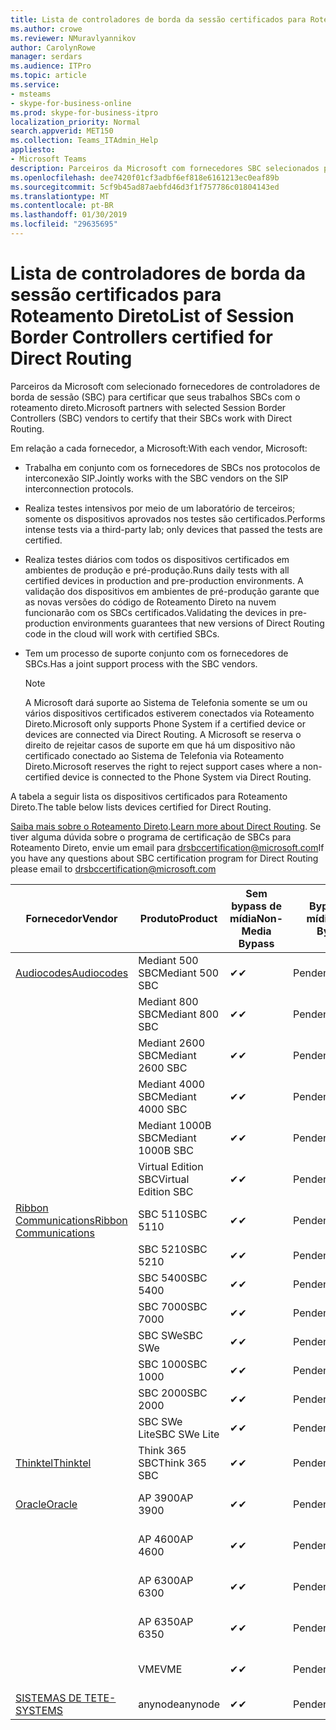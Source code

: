 ```yaml
---
title: Lista de controladores de borda da sessão certificados para Roteamento Direto
ms.author: crowe
ms.reviewer: NMuravlyannikov
author: CarolynRowe
manager: serdars
ms.audience: ITPro
ms.topic: article
ms.service:
- msteams
- skype-for-business-online
ms.prod: skype-for-business-itpro
localization_priority: Normal
search.appverid: MET150
ms.collection: Teams_ITAdmin_Help
appliesto:
- Microsoft Teams
description: Parceiros da Microsoft com fornecedores SBC selecionados para certificar a seus SBCs funcionam com o roteamento direto.
ms.openlocfilehash: dee7420f01cf3adbf6ef818e6161213ec0eaf89b
ms.sourcegitcommit: 5cf9b45ad87aebfd46d3f1f757786c01804143ed
ms.translationtype: MT
ms.contentlocale: pt-BR
ms.lasthandoff: 01/30/2019
ms.locfileid: "29635695"
---
```

# <a name="list-of-session-border-controllers-certified-for-direct-routing"></a><span data-ttu-id="90520-103">Lista de controladores de borda da sessão certificados para Roteamento Direto</span><span class="sxs-lookup"><span data-stu-id="90520-103">List of Session Border Controllers certified for Direct Routing</span></span>

<span data-ttu-id="90520-104">Parceiros da Microsoft com selecionado fornecedores de controladores de borda de sessão (SBC) para certificar que seus trabalhos SBCs com o roteamento direto.</span><span class="sxs-lookup"><span data-stu-id="90520-104">Microsoft partners with selected Session Border Controllers (SBC) vendors to certify that their SBCs work with Direct Routing.</span></span> 

<span data-ttu-id="90520-105">Em relação a cada fornecedor, a Microsoft:</span><span class="sxs-lookup"><span data-stu-id="90520-105">With each vendor, Microsoft:</span></span> 

- <span data-ttu-id="90520-106">Trabalha em conjunto com os fornecedores de SBCs nos protocolos de interconexão SIP.</span><span class="sxs-lookup"><span data-stu-id="90520-106">Jointly works with the SBC vendors on the SIP interconnection protocols.</span></span>
- <span data-ttu-id="90520-107">Realiza testes intensivos por meio de um laboratório de terceiros; somente os dispositivos aprovados nos testes são certificados.</span><span class="sxs-lookup"><span data-stu-id="90520-107">Performs intense tests via a third-party lab; only devices that passed the tests are certified.</span></span> 
- <span data-ttu-id="90520-108">Realiza testes diários com todos os dispositivos certificados em ambientes de produção e pré-produção.</span><span class="sxs-lookup"><span data-stu-id="90520-108">Runs daily tests with all certified devices in production and pre-production environments.</span></span> <span data-ttu-id="90520-109">A validação dos dispositivos em ambientes de pré-produção garante que as novas versões do código de Roteamento Direto na nuvem funcionarão com os SBCs certificados.</span><span class="sxs-lookup"><span data-stu-id="90520-109">Validating the devices in pre-production environments guarantees that new versions of Direct Routing code in the cloud will work with certified SBCs.</span></span> 
- <span data-ttu-id="90520-110">Tem um processo de suporte conjunto com os fornecedores de SBCs.</span><span class="sxs-lookup"><span data-stu-id="90520-110">Has a joint support process with the SBC vendors.</span></span>


  > [!NOTE]
  > <span data-ttu-id="90520-111">A Microsoft dará suporte ao Sistema de Telefonia somente se um ou vários dispositivos certificados estiverem conectados via Roteamento Direto.</span><span class="sxs-lookup"><span data-stu-id="90520-111">Microsoft only supports Phone System if a certified device or devices are connected via Direct Routing.</span></span> <span data-ttu-id="90520-112">A Microsoft se reserva o direito de rejeitar casos de suporte em que há um dispositivo não certificado conectado ao Sistema de Telefonia via Roteamento Direto.</span><span class="sxs-lookup"><span data-stu-id="90520-112">Microsoft reserves the right to reject support cases where a non-certified device is connected to the Phone System via Direct Routing.</span></span> 

<span data-ttu-id="90520-113">A tabela a seguir lista os dispositivos certificados para Roteamento Direto.</span><span class="sxs-lookup"><span data-stu-id="90520-113">The table below lists devices certified for Direct Routing.</span></span> 

<span data-ttu-id="90520-114">[Saiba mais sobre o Roteamento Direto](https://aka.ms/dr).</span><span class="sxs-lookup"><span data-stu-id="90520-114">[Learn more about Direct Routing](https://aka.ms/dr).</span></span> <span data-ttu-id="90520-115">Se tiver alguma dúvida sobre o programa de certificação de SBCs para Roteamento Direto, envie um email para drsbccertification@microsoft.com</span><span class="sxs-lookup"><span data-stu-id="90520-115">If you have any questions about SBC certification program for Direct Routing please email to drsbccertification@microsoft.com</span></span>


|                                                       <span data-ttu-id="90520-116">Fornecedor</span><span class="sxs-lookup"><span data-stu-id="90520-116">Vendor</span></span>                                                        |       <span data-ttu-id="90520-117">Produto</span><span class="sxs-lookup"><span data-stu-id="90520-117">Product</span></span>       | <span data-ttu-id="90520-118">Sem bypass de mídia</span><span class="sxs-lookup"><span data-stu-id="90520-118">Non-Media Bypass</span></span> | <span data-ttu-id="90520-119">Bypass de mídia</span><span class="sxs-lookup"><span data-stu-id="90520-119">Media Bypass</span></span> | <span data-ttu-id="90520-120">Versão do software</span><span class="sxs-lookup"><span data-stu-id="90520-120">Software Version</span></span> |
|---------------------------------------------------------------------------------------------------------------------|---------------------|------------------|--------------|------------------|
| [<span data-ttu-id="90520-121">Audiocodes</span><span class="sxs-lookup"><span data-stu-id="90520-121">Audiocodes</span></span>](https://www.audiocodes.com/solutions-products/products/products-for-microsoft-365/direct-routing-for-microsoft-teams) |   <span data-ttu-id="90520-122">Mediant 500 SBC</span><span class="sxs-lookup"><span data-stu-id="90520-122">Mediant 500 SBC</span></span>   |     <span data-ttu-id="90520-123">&#10004;</span><span class="sxs-lookup"><span data-stu-id="90520-123">&#10004;</span></span>     |   <span data-ttu-id="90520-124">Pendente</span><span class="sxs-lookup"><span data-stu-id="90520-124">Pending</span></span>    |  <span data-ttu-id="90520-125">7.20A.200.055</span><span class="sxs-lookup"><span data-stu-id="90520-125">7.20A.200.055</span></span>   |
|                                                                                                                     |   <span data-ttu-id="90520-126">Mediant 800 SBC</span><span class="sxs-lookup"><span data-stu-id="90520-126">Mediant 800 SBC</span></span>   |     <span data-ttu-id="90520-127">&#10004;</span><span class="sxs-lookup"><span data-stu-id="90520-127">&#10004;</span></span>     |   <span data-ttu-id="90520-128">Pendente</span><span class="sxs-lookup"><span data-stu-id="90520-128">Pending</span></span>    |  <span data-ttu-id="90520-129">7.20A.200.055</span><span class="sxs-lookup"><span data-stu-id="90520-129">7.20A.200.055</span></span>   |
|                                                                                                                     |  <span data-ttu-id="90520-130">Mediant 2600 SBC</span><span class="sxs-lookup"><span data-stu-id="90520-130">Mediant 2600 SBC</span></span>   |     <span data-ttu-id="90520-131">&#10004;</span><span class="sxs-lookup"><span data-stu-id="90520-131">&#10004;</span></span>     |   <span data-ttu-id="90520-132">Pendente</span><span class="sxs-lookup"><span data-stu-id="90520-132">Pending</span></span>    |  <span data-ttu-id="90520-133">7.20A.200.055</span><span class="sxs-lookup"><span data-stu-id="90520-133">7.20A.200.055</span></span>   |
|                                                                                                                     |  <span data-ttu-id="90520-134">Mediant 4000 SBC</span><span class="sxs-lookup"><span data-stu-id="90520-134">Mediant 4000 SBC</span></span>   |     <span data-ttu-id="90520-135">&#10004;</span><span class="sxs-lookup"><span data-stu-id="90520-135">&#10004;</span></span>     |   <span data-ttu-id="90520-136">Pendente</span><span class="sxs-lookup"><span data-stu-id="90520-136">Pending</span></span>    |  <span data-ttu-id="90520-137">7.20A.200.055</span><span class="sxs-lookup"><span data-stu-id="90520-137">7.20A.200.055</span></span>   |
|                                                                                                                     | <span data-ttu-id="90520-138">Mediant 1000B SBC</span><span class="sxs-lookup"><span data-stu-id="90520-138">Mediant 1000B  SBC</span></span>  |     <span data-ttu-id="90520-139">&#10004;</span><span class="sxs-lookup"><span data-stu-id="90520-139">&#10004;</span></span>     |   <span data-ttu-id="90520-140">Pendente</span><span class="sxs-lookup"><span data-stu-id="90520-140">Pending</span></span>    |  <span data-ttu-id="90520-141">7.20A.200.055</span><span class="sxs-lookup"><span data-stu-id="90520-141">7.20A.200.055</span></span>   |
|                                                                                                                     | <span data-ttu-id="90520-142">Virtual Edition SBC</span><span class="sxs-lookup"><span data-stu-id="90520-142">Virtual Edition SBC</span></span> |     <span data-ttu-id="90520-143">&#10004;</span><span class="sxs-lookup"><span data-stu-id="90520-143">&#10004;</span></span>     |   <span data-ttu-id="90520-144">Pendente</span><span class="sxs-lookup"><span data-stu-id="90520-144">Pending</span></span>    |  <span data-ttu-id="90520-145">7.20A.200.055</span><span class="sxs-lookup"><span data-stu-id="90520-145">7.20A.200.055</span></span>   |
|  [<span data-ttu-id="90520-146">Ribbon Communications</span><span class="sxs-lookup"><span data-stu-id="90520-146">Ribbon Communications</span></span>](https://ribboncommunications.com/solutions/enterprise-solutions/microsoft-skype-business)  |      <span data-ttu-id="90520-147">SBC 5110</span><span class="sxs-lookup"><span data-stu-id="90520-147">SBC 5110</span></span>       |     <span data-ttu-id="90520-148">&#10004;</span><span class="sxs-lookup"><span data-stu-id="90520-148">&#10004;</span></span>     |   <span data-ttu-id="90520-149">Pendente</span><span class="sxs-lookup"><span data-stu-id="90520-149">Pending</span></span>    |       <span data-ttu-id="90520-150">V6.2</span><span class="sxs-lookup"><span data-stu-id="90520-150">V6.2</span></span>       |
|                                                                                                                     |      <span data-ttu-id="90520-151">SBC 5210</span><span class="sxs-lookup"><span data-stu-id="90520-151">SBC 5210</span></span>       |     <span data-ttu-id="90520-152">&#10004;</span><span class="sxs-lookup"><span data-stu-id="90520-152">&#10004;</span></span>     |   <span data-ttu-id="90520-153">Pendente</span><span class="sxs-lookup"><span data-stu-id="90520-153">Pending</span></span>    |       <span data-ttu-id="90520-154">V6.2</span><span class="sxs-lookup"><span data-stu-id="90520-154">V6.2</span></span>       |
|                                                                                                                     |      <span data-ttu-id="90520-155">SBC 5400</span><span class="sxs-lookup"><span data-stu-id="90520-155">SBC 5400</span></span>       |     <span data-ttu-id="90520-156">&#10004;</span><span class="sxs-lookup"><span data-stu-id="90520-156">&#10004;</span></span>     |   <span data-ttu-id="90520-157">Pendente</span><span class="sxs-lookup"><span data-stu-id="90520-157">Pending</span></span>    |       <span data-ttu-id="90520-158">V6.2</span><span class="sxs-lookup"><span data-stu-id="90520-158">V6.2</span></span>       |
|                                                                                                                     |      <span data-ttu-id="90520-159">SBC 7000</span><span class="sxs-lookup"><span data-stu-id="90520-159">SBC 7000</span></span>       |     <span data-ttu-id="90520-160">&#10004;</span><span class="sxs-lookup"><span data-stu-id="90520-160">&#10004;</span></span>     |   <span data-ttu-id="90520-161">Pendente</span><span class="sxs-lookup"><span data-stu-id="90520-161">Pending</span></span>    |       <span data-ttu-id="90520-162">V6.2</span><span class="sxs-lookup"><span data-stu-id="90520-162">V6.2</span></span>       |
|                                                                                                                     |       <span data-ttu-id="90520-163">SBC SWe</span><span class="sxs-lookup"><span data-stu-id="90520-163">SBC SWe</span></span>       |     <span data-ttu-id="90520-164">&#10004;</span><span class="sxs-lookup"><span data-stu-id="90520-164">&#10004;</span></span>     |   <span data-ttu-id="90520-165">Pendente</span><span class="sxs-lookup"><span data-stu-id="90520-165">Pending</span></span>    |       <span data-ttu-id="90520-166">V6.2</span><span class="sxs-lookup"><span data-stu-id="90520-166">V6.2</span></span>       |
|                                                                                                                     |      <span data-ttu-id="90520-167">SBC 1000</span><span class="sxs-lookup"><span data-stu-id="90520-167">SBC 1000</span></span>       |     <span data-ttu-id="90520-168">&#10004;</span><span class="sxs-lookup"><span data-stu-id="90520-168">&#10004;</span></span>     |   <span data-ttu-id="90520-169">Pendente</span><span class="sxs-lookup"><span data-stu-id="90520-169">Pending</span></span>    |      <span data-ttu-id="90520-170">V7.0.2</span><span class="sxs-lookup"><span data-stu-id="90520-170">V7.0.2</span></span>      |
|                                                                                                                     |      <span data-ttu-id="90520-171">SBC 2000</span><span class="sxs-lookup"><span data-stu-id="90520-171">SBC 2000</span></span>       |     <span data-ttu-id="90520-172">&#10004;</span><span class="sxs-lookup"><span data-stu-id="90520-172">&#10004;</span></span>     |   <span data-ttu-id="90520-173">Pendente</span><span class="sxs-lookup"><span data-stu-id="90520-173">Pending</span></span>    |      <span data-ttu-id="90520-174">V7.0.2</span><span class="sxs-lookup"><span data-stu-id="90520-174">V7.0.2</span></span>      |
|                                                                                                                     |    <span data-ttu-id="90520-175">SBC SWe Lite</span><span class="sxs-lookup"><span data-stu-id="90520-175">SBC SWe Lite</span></span>     |     <span data-ttu-id="90520-176">&#10004;</span><span class="sxs-lookup"><span data-stu-id="90520-176">&#10004;</span></span>     |   <span data-ttu-id="90520-177">Pendente</span><span class="sxs-lookup"><span data-stu-id="90520-177">Pending</span></span>    |      <span data-ttu-id="90520-178">V7.0.4</span><span class="sxs-lookup"><span data-stu-id="90520-178">V7.0.4</span></span>      |
|                     [<span data-ttu-id="90520-179">Thinktel</span><span class="sxs-lookup"><span data-stu-id="90520-179">Thinktel</span></span>](https://www.thinktel.ca/services/think-365/think-365-overview/)                      |    <span data-ttu-id="90520-180">Think 365 SBC</span><span class="sxs-lookup"><span data-stu-id="90520-180">Think 365 SBC</span></span>    |     <span data-ttu-id="90520-181">&#10004;</span><span class="sxs-lookup"><span data-stu-id="90520-181">&#10004;</span></span>     |   <span data-ttu-id="90520-182">Pendente</span><span class="sxs-lookup"><span data-stu-id="90520-182">Pending</span></span>    |       <span data-ttu-id="90520-183">V1.4</span><span class="sxs-lookup"><span data-stu-id="90520-183">V1.4</span></span>       |
|                     [<span data-ttu-id="90520-184">Oracle</span><span class="sxs-lookup"><span data-stu-id="90520-184">Oracle</span></span>](https://www.oracle.com/industries/communications/enterprise-session-border-controller/microsoft.html)                      |    <span data-ttu-id="90520-185">AP 3900</span><span class="sxs-lookup"><span data-stu-id="90520-185">AP 3900</span></span>       |    <span data-ttu-id="90520-186">&#10004;</span><span class="sxs-lookup"><span data-stu-id="90520-186">&#10004;</span></span>     |   <span data-ttu-id="90520-187">Pendente</span><span class="sxs-lookup"><span data-stu-id="90520-187">Pending</span></span>  |   <span data-ttu-id="90520-188">GA MR ECZ8.1.0-1 (compilação 145)</span><span class="sxs-lookup"><span data-stu-id="90520-188">ECZ8.1.0 MR-1 GA (Build 145)</span></span>  |
|                                                                                                                     |      <span data-ttu-id="90520-189">AP 4600</span><span class="sxs-lookup"><span data-stu-id="90520-189">AP 4600</span></span>         |    <span data-ttu-id="90520-190">&#10004;</span><span class="sxs-lookup"><span data-stu-id="90520-190">&#10004;</span></span>   |   <span data-ttu-id="90520-191">Pendente</span><span class="sxs-lookup"><span data-stu-id="90520-191">Pending</span></span>    |     <span data-ttu-id="90520-192">GA MR ECZ8.1.0-1 (compilação 145)</span><span class="sxs-lookup"><span data-stu-id="90520-192">ECZ8.1.0 MR-1 GA (Build 145)</span></span>  |
|                                                                                                                    |      <span data-ttu-id="90520-193">AP 6300</span><span class="sxs-lookup"><span data-stu-id="90520-193">AP 6300</span></span>         |    <span data-ttu-id="90520-194">&#10004;</span><span class="sxs-lookup"><span data-stu-id="90520-194">&#10004;</span></span>   |   <span data-ttu-id="90520-195">Pendente</span><span class="sxs-lookup"><span data-stu-id="90520-195">Pending</span></span>    |     <span data-ttu-id="90520-196">GA MR ECZ8.1.0-1 (compilação 145)</span><span class="sxs-lookup"><span data-stu-id="90520-196">ECZ8.1.0 MR-1 GA (Build 145)</span></span>  |
|                                                                                                                   |      <span data-ttu-id="90520-197">AP 6350</span><span class="sxs-lookup"><span data-stu-id="90520-197">AP 6350</span></span>           |    <span data-ttu-id="90520-198">&#10004;</span><span class="sxs-lookup"><span data-stu-id="90520-198">&#10004;</span></span>   |   <span data-ttu-id="90520-199">Pendente</span><span class="sxs-lookup"><span data-stu-id="90520-199">Pending</span></span>    |     <span data-ttu-id="90520-200">GA MR ECZ8.1.0-1 (compilação 145)</span><span class="sxs-lookup"><span data-stu-id="90520-200">ECZ8.1.0 MR-1 GA (Build 145)</span></span>  |                                             
|                                                                                                                    |      <span data-ttu-id="90520-201">VME</span><span class="sxs-lookup"><span data-stu-id="90520-201">VME</span></span>           |    <span data-ttu-id="90520-202">&#10004;</span><span class="sxs-lookup"><span data-stu-id="90520-202">&#10004;</span></span>    |   <span data-ttu-id="90520-203">Pendente</span><span class="sxs-lookup"><span data-stu-id="90520-203">Pending</span></span>    |     <span data-ttu-id="90520-204">GA MR ECZ8.1.0-1 (compilação 145)</span><span class="sxs-lookup"><span data-stu-id="90520-204">ECZ8.1.0 MR-1 GA (Build 145)</span></span>   |
|                     [<span data-ttu-id="90520-205">SISTEMAS DE TE</span><span class="sxs-lookup"><span data-stu-id="90520-205">TE-SYSTEMS</span></span>](https://www.anynode.de/anynode-and-microsoft-teams/)                               |     <span data-ttu-id="90520-206">anynode</span><span class="sxs-lookup"><span data-stu-id="90520-206">anynode</span></span>         |     <span data-ttu-id="90520-207">&#10004;</span><span class="sxs-lookup"><span data-stu-id="90520-207">&#10004;</span></span>   |   <span data-ttu-id="90520-208">Pendente</span><span class="sxs-lookup"><span data-stu-id="90520-208">Pending</span></span>    |      <span data-ttu-id="90520-209">V3.16.2</span><span class="sxs-lookup"><span data-stu-id="90520-209">v3.16.2</span></span>      |
